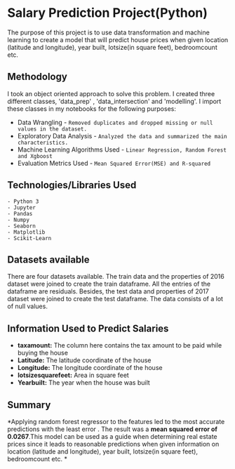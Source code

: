 # Salary Prediction Project(Python)

The purpose of this project is to use data transformation and machine learning to create a model that will predict house prices when given location (latitude and longitude), year built, lotsize(in square feet), bedroomcount etc.

## Methodology

I took an object oriented approach to solve this problem. I created three different classes, 'data_prep' , 'data_intersection' and 'modelling'. I import these classes in my notebooks for the following purposes:

- Data Wrangling - `Removed duplicates and dropped missing or null values in the dataset.`
- Exploratory Data Analysis - `Analyzed the data and summarized the main characteristics.`
- Machine Learning Algorithms Used - `Linear Regression, Random Forest and Xgboost`
- Evaluation Metrics Used - `Mean Squared Error(MSE) and R-squared`

## Technologies/Libraries Used
  ```
 - Python 3
 - Jupyter
 - Pandas
 - Numpy
 - Seaborn
 - Matplotlib
 - Scikit-Learn
 ```
## Datasets available

There are four datasets available. The train data and the properties of 2016 dataset were joined to create the train dataframe. All the entries of the dataframe are residuals. Besides, the test data and properties of 2017 dataset were joined to create the test dataframe. The data consists of a lot of null values.

## Information Used to Predict Salaries

-  **taxamount:** The column here contains the tax amount to be paid while buying the house
-  **Latitude:** The latitude coordinate of the house
-  **Longitude:** The longitude coordinate of the house
-  **lotsizesquarefeet:** Area in square feet
-  **Yearbuilt:** The year when the house was built

## Summary

*Applying random forest regressor to the features led to the most accurate predictions with the least error . The result was a **mean squared error of 0.0267**.This model can be used as a guide when determining real estate prices since it leads to reasonable predictions when given information on location (latitude and longitude), year built, lotsize(in square feet), bedroomcount etc.
*
